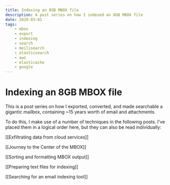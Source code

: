 ```yaml
---
title: Indexing an 8GB MBOX file
description: A post series on how I indexed an 8GB MBOX file
date: 2020-03-01
tags:
    - mbox
    - export
    - indexing
    - search
    - meilisearch
    - elasticsearch
    - aws
    - elasticache
    - google
---
```


# Indexing an 8GB MBOX file

This is a post series on how I exported, converted, and made searchable a
gigantic mailbox, containing ~15 years worth of email and attachments.

To do this, I make use of a number of techniques in the following posts. I've placed them in a logical order here, but they can also be read individually:

[[Exfiltrating data from cloud services]]

[[Journey to the Center of the MBOX]]

[[Sorting and formatting MBOX output]]

[[Preparing text files for indexing]]

[[Searching for an email indexing tool]]